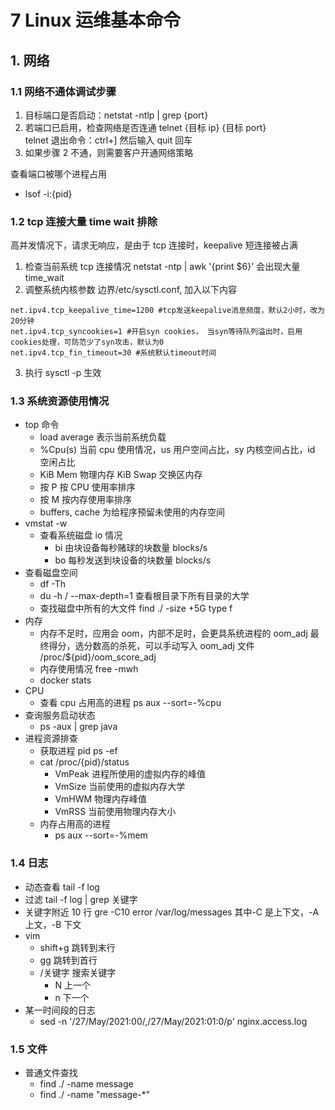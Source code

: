 # 7 Linux 运维基本命令

## 1. 网络

### 1.1 网络不通体调试步骤

1. 目标端口是否启动：netstat -ntlp | grep {port}
2. 若端口已启用，检查网络是否连通 telnet {目标 ip} {目标 port}  
   telnet 退出命令：ctrl+] 然后输入 quit 回车
3. 如果步骤 2 不通，则需要客户开通网络策略

查看端口被哪个进程占用

- lsof -i:{pid}

### 1.2 tcp 连接大量 time wait 排除

高并发情况下，请求无响应，是由于 tcp 连接时，keepalive 短连接被占满

1. 检查当前系统 tcp 连接情况 netstat -ntp | awk '{print $6}' 会出现大量 time_wait
2. 调整系统内核参数 边界/etc/sysctl.conf, 加入以下内容

```
net.ipv4.tcp_keepalive_time=1200 #tcp发送keepalive消息频度，默认2小时，改为20分钟
net.ipv4.tcp_syncookies=1 #开启syn cookies， 当syn等待队列溢出时，启用cookies处理，可防范少了syn攻击，默认为0
net.ipv4.tcp_fin_timeout=30 #系统默认timeout时间
```

3. 执行 sysctl -p 生效

### 1.3 系统资源使用情况

- top 命令
  - load average 表示当前系统负载
  - %Cpu(s) 当前 cpu 使用情况，us 用户空间占比，sy 内核空间占比，id 空闲占比
  - KiB Mem 物理内存 KiB Swap 交换区内存
  - 按 P 按 CPU 使用率排序
  - 按 M 按内存使用率排序
  - buffers, cache 为给程序预留未使用的内存空间
- vmstat -w
  - 查看系统磁盘 io 情况
    - bi 由块设备每秒赌球的块数量 blocks/s
    - bo 每秒发送到块设备的块数量 blocks/s
- 查看磁盘空间
  - df -Th
  - du -h / --max-depth=1 查看根目录下所有目录的大学
  - 查找磁盘中所有的大文件 find ./ -size +5G type f
- 内存
  - 内存不足时，应用会 oom，内部不足时，会更具系统进程的 oom_adj 最终得分，选分数高的杀死，可以手动写入 oom_adj 文件 /proc/${pid}/oom_score_adj
  - 内存使用情况 free -mwh
  - docker stats
- CPU
  - 查看 cpu 占用高的进程 ps aux --sort=-%cpu
- 查询服务启动状态
  - ps -aux | grep java
- 进程资源排查
  - 获取进程 pid ps -ef
  - cat /proc/{pid}/status
    - VmPeak 进程所使用的虚拟内存的峰值
    - VmSize 当前使用的虚拟内存大学
    - VmHWM 物理内存峰值
    - VmRSS 当前使用物理内存大小
  - 内存占用高的进程
    - ps aux --sort=-%mem

### 1.4 日志

- 动态查看 tail -f log
- 过滤 tail -f log | grep 关键字
- 关键字附近 10 行 gre -C10 error /var/log/messages 其中-C 是上下文，-A 上文，-B 下文
- vim
  - shift+g 跳转到末行
  - gg 跳转到首行
  - /关键字 搜索关键字
    - N 上一个
    - n 下一个
- 某一时间段的日志
  - sed -n '/27\/May\/2021:00/,/27\/May\/2021:01:0/p' nginx.access.log

### 1.5 文件

- 普通文件查找
  - find ./ -name message
  - find ./ -name "message-\*"
